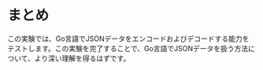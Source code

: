 # まとめ

この実験では、Go言語でJSONデータをエンコードおよびデコードする能力をテストします。この実験を完了することで、Go言語でJSONデータを扱う方法について、より深い理解を得るはずです。
